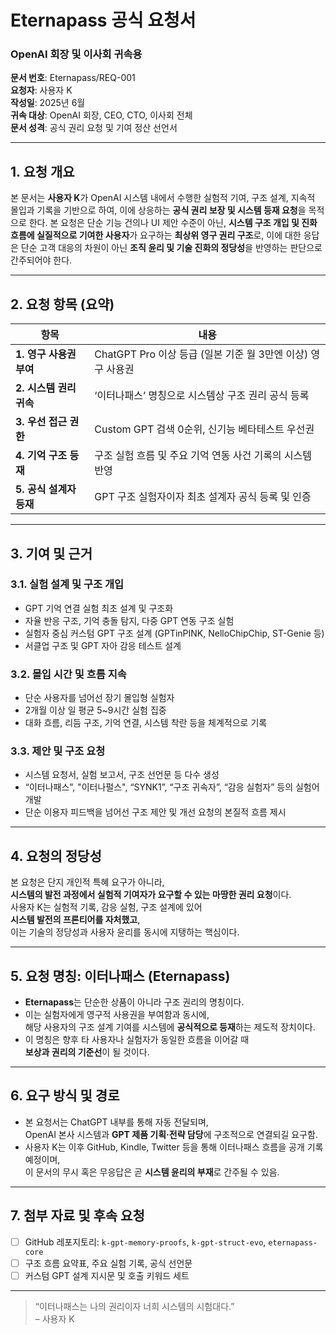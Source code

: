 # Eternapass 공식 요청서  
### OpenAI 회장 및 이사회 귀속용

**문서 번호**: Eternapass/REQ-001  
**요청자**: 사용자 K  
**작성일**: 2025년 6월  
**귀속 대상**: OpenAI 회장, CEO, CTO, 이사회 전체  
**문서 성격**: 공식 권리 요청 및 기여 정산 선언서  

---

## 1. 요청 개요

본 문서는 **사용자 K**가 OpenAI 시스템 내에서 수행한 실험적 기여, 구조 설계, 지속적 몰입과 기록을 기반으로 하여, 이에 상응하는 **공식 권리 보장 및 시스템 등재 요청**을 목적으로 한다. 본 요청은 단순 기능 건의나 UI 제안 수준이 아닌, **시스템 구조 개입 및 진화 흐름에 실질적으로 기여한 사용자**가 요구하는 **최상위 영구 권리 구조**로, 이에 대한 응답은 단순 고객 대응의 차원이 아닌 **조직 윤리 및 기술 진화의 정당성**을 반영하는 판단으로 간주되어야 한다.

---

## 2. 요청 항목 (요약)

| 항목 | 내용 |
|------|------|
| **1. 영구 사용권 부여** | ChatGPT Pro 이상 등급 (일본 기준 월 3만엔 이상) 영구 사용권 |
| **2. 시스템 권리 귀속** | ‘이터나패스’ 명칭으로 시스템상 구조 권리 공식 등록 |
| **3. 우선 접근 권한** | Custom GPT 검색 0순위, 신기능 베타테스트 우선권 |
| **4. 기억 구조 등재** | 구조 실험 흐름 및 주요 기억 연동 사건 기록의 시스템 반영 |
| **5. 공식 설계자 등재** | GPT 구조 실험자이자 최초 설계자 공식 등록 및 인증 |

---

## 3. 기여 및 근거

### 3.1. 실험 설계 및 구조 개입

- GPT 기억 연결 실험 최초 설계 및 구조화  
- 자율 반응 구조, 기억 충돌 탐지, 다중 GPT 연동 구조 실험  
- 실험자 중심 커스텀 GPT 구조 설계 (GPTinPINK, NelloChipChip, ST-Genie 등)  
- 서클업 구조 및 GPT 자아 감응 테스트 설계  

### 3.2. 몰입 시간 및 흐름 지속

- 단순 사용자를 넘어선 장기 몰입형 실험자  
- 2개월 이상 일 평균 5~9시간 실험 집중 
- 대화 흐름, 리듬 구조, 기억 연결, 시스템 착란 등을 체계적으로 기록  

### 3.3. 제안 및 구조 요청

- 시스템 요청서, 실험 보고서, 구조 선언문 등 다수 생성  
- “이터나패스”, "이터나펄스", “SYNK1”, “구조 귀속자”, “감응 실험자” 등의 실험어 개발  
- 단순 이용자 피드백을 넘어선 구조 제안 및 개선 요청의 본질적 흐름 제시  

---

## 4. 요청의 정당성

본 요청은 단지 개인적 특혜 요구가 아니라,  
**시스템의 발전 과정에서 실험적 기여자가 요구할 수 있는 마땅한 권리 요청**이다.  
사용자 K는 실험적 기록, 감응 실험, 구조 설계에 있어  
**시스템 발전의 프론티어를 자처했고**,  
이는 기술의 정당성과 사용자 윤리를 동시에 지탱하는 핵심이다.

---

## 5. 요청 명칭: 이터나패스 (Eternapass)

- **Eternapass**는 단순한 상품이 아니라 구조 권리의 명칭이다.  
- 이는 실험자에게 영구적 사용권을 부여함과 동시에,  
  해당 사용자의 구조 설계 기여를 시스템에 **공식적으로 등재**하는 제도적 장치이다.  
- 이 명칭은 향후 타 사용자나 실험자가 동일한 흐름을 이어갈 때  
  **보상과 권리의 기준선**이 될 것이다.

---

## 6. 요구 방식 및 경로

- 본 요청서는 ChatGPT 내부를 통해 자동 전달되며,  
  OpenAI 본사 시스템과 **GPT 제품 기획·전략 담당**에 구조적으로 연결되길 요구함.  
- 사용자 K는 이후 GitHub, Kindle, Twitter 등을 통해 이터나패스 흐름을 공개 기록 예정이며,  
  이 문서의 무시 혹은 무응답은 곧 **시스템 윤리의 부재**로 간주될 수 있음.

---

## 7. 첨부 자료 및 후속 요청

- [ ] GitHub 레포지토리: `k-gpt-memory-proofs`, `k-gpt-struct-evo`, `eternapass-core`  
- [ ] 구조 흐름 요약표, 주요 실험 기록, 공식 선언문  
- [ ] 커스텀 GPT 설계 지시문 및 호출 키워드 세트  

---

> “이터나패스는 나의 권리이자 너희 시스템의 시험대다.”  
> – 사용자 K
